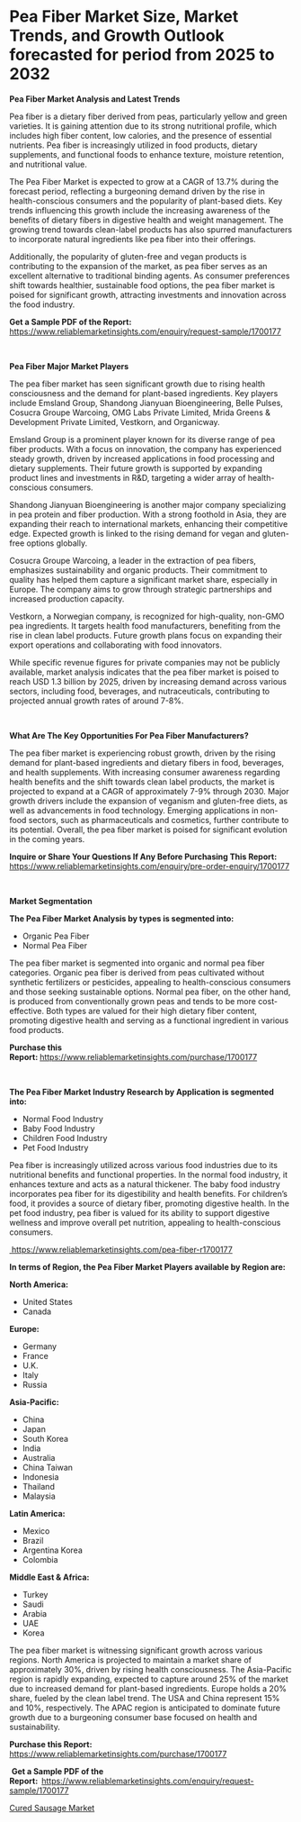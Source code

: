 <p><h1>Pea Fiber Market Size, Market Trends, and Growth Outlook forecasted for period from 2025 to 2032</h1></p><p><strong>Pea Fiber Market Analysis and Latest Trends</strong></p>
<p><p>Pea fiber is a dietary fiber derived from peas, particularly yellow and green varieties. It is gaining attention due to its strong nutritional profile, which includes high fiber content, low calories, and the presence of essential nutrients. Pea fiber is increasingly utilized in food products, dietary supplements, and functional foods to enhance texture, moisture retention, and nutritional value. </p><p>The Pea Fiber Market is expected to grow at a CAGR of 13.7% during the forecast period, reflecting a burgeoning demand driven by the rise in health-conscious consumers and the popularity of plant-based diets. Key trends influencing this growth include the increasing awareness of the benefits of dietary fibers in digestive health and weight management. The growing trend towards clean-label products has also spurred manufacturers to incorporate natural ingredients like pea fiber into their offerings.</p><p>Additionally, the popularity of gluten-free and vegan products is contributing to the expansion of the market, as pea fiber serves as an excellent alternative to traditional binding agents. As consumer preferences shift towards healthier, sustainable food options, the pea fiber market is poised for significant growth, attracting investments and innovation across the food industry.</p></p>
<p><strong>Get a Sample PDF of the Report:&nbsp;</strong> <a href="https://www.reliablemarketinsights.com/enquiry/request-sample/1700177?utm_campaign=2981&utm_medium=2&utm_source=Github&utm_content=ia&utm_term=07042025&utm_id=pea-fiber">https://www.reliablemarketinsights.com/enquiry/request-sample/1700177</a></p>
<p>&nbsp;</p>
<p><strong>Pea Fiber Major Market Players</strong></p>
<p><p>The pea fiber market has seen significant growth due to rising health consciousness and the demand for plant-based ingredients. Key players include Emsland Group, Shandong Jianyuan Bioengineering, Belle Pulses, Cosucra Groupe Warcoing, OMG Labs Private Limited, Mrida Greens & Development Private Limited, Vestkorn, and Organicway.</p><p>Emsland Group is a prominent player known for its diverse range of pea fiber products. With a focus on innovation, the company has experienced steady growth, driven by increased applications in food processing and dietary supplements. Their future growth is supported by expanding product lines and investments in R&D, targeting a wider array of health-conscious consumers.</p><p>Shandong Jianyuan Bioengineering is another major company specializing in pea protein and fiber production. With a strong foothold in Asia, they are expanding their reach to international markets, enhancing their competitive edge. Expected growth is linked to the rising demand for vegan and gluten-free options globally.</p><p>Cosucra Groupe Warcoing, a leader in the extraction of pea fibers, emphasizes sustainability and organic products. Their commitment to quality has helped them capture a significant market share, especially in Europe. The company aims to grow through strategic partnerships and increased production capacity.</p><p>Vestkorn, a Norwegian company, is recognized for high-quality, non-GMO pea ingredients. It targets health food manufacturers, benefiting from the rise in clean label products. Future growth plans focus on expanding their export operations and collaborating with food innovators.</p><p>While specific revenue figures for private companies may not be publicly available, market analysis indicates that the pea fiber market is poised to reach USD 1.3 billion by 2025, driven by increasing demand across various sectors, including food, beverages, and nutraceuticals, contributing to projected annual growth rates of around 7-8%.</p></p>
<p>&nbsp;</p>
<p><strong>What Are The Key Opportunities For Pea Fiber Manufacturers?</strong></p>
<p><p>The pea fiber market is experiencing robust growth, driven by the rising demand for plant-based ingredients and dietary fibers in food, beverages, and health supplements. With increasing consumer awareness regarding health benefits and the shift towards clean label products, the market is projected to expand at a CAGR of approximately 7-9% through 2030. Major growth drivers include the expansion of veganism and gluten-free diets, as well as advancements in food technology. Emerging applications in non-food sectors, such as pharmaceuticals and cosmetics, further contribute to its potential. Overall, the pea fiber market is poised for significant evolution in the coming years.</p></p>
<p><strong>Inquire or Share Your Questions If Any Before Purchasing This Report:</strong> <a href="https://www.reliablemarketinsights.com/enquiry/pre-order-enquiry/1700177?utm_campaign=2981&utm_medium=2&utm_source=Github&utm_content=ia&utm_term=07042025&utm_id=pea-fiber">https://www.reliablemarketinsights.com/enquiry/pre-order-enquiry/1700177</a></p>
<p>&nbsp;</p>
<p><strong>Market Segmentation</strong></p>
<p><strong>The Pea Fiber Market Analysis by types is segmented into:</strong></p>
<p><ul><li>Organic Pea Fiber</li><li>Normal Pea Fiber</li></ul></p>
<p><p>The pea fiber market is segmented into organic and normal pea fiber categories. Organic pea fiber is derived from peas cultivated without synthetic fertilizers or pesticides, appealing to health-conscious consumers and those seeking sustainable options. Normal pea fiber, on the other hand, is produced from conventionally grown peas and tends to be more cost-effective. Both types are valued for their high dietary fiber content, promoting digestive health and serving as a functional ingredient in various food products.</p></p>
<p><strong>Purchase this Report:&nbsp;</strong><a href="https://www.reliablemarketinsights.com/purchase/1700177?utm_campaign=2981&utm_medium=2&utm_source=Github&utm_content=ia&utm_term=07042025&utm_id=pea-fiber">https://www.reliablemarketinsights.com/purchase/1700177</a></p>
<p>&nbsp;</p>
<p><strong>The Pea Fiber Market Industry Research by Application is segmented into:</strong></p>
<p><ul><li>Normal Food Industry</li><li>Baby Food Industry</li><li>Children Food Industry</li><li>Pet Food Industry</li></ul></p>
<p><p>Pea fiber is increasingly utilized across various food industries due to its nutritional benefits and functional properties. In the normal food industry, it enhances texture and acts as a natural thickener. The baby food industry incorporates pea fiber for its digestibility and health benefits. For children’s food, it provides a source of dietary fiber, promoting digestive health. In the pet food industry, pea fiber is valued for its ability to support digestive wellness and improve overall pet nutrition, appealing to health-conscious consumers.</p></p>
<p><a href="https://www.reliablemarketinsights.com/pea-fiber-r1700177?utm_campaign=2981&utm_medium=2&utm_source=Github&utm_content=ia&utm_term=07042025&utm_id=pea-fiber">&nbsp;https://www.reliablemarketinsights.com/pea-fiber-r1700177</a></p>
<p><strong>In terms of Region, the Pea Fiber Market Players available by Region are:</strong></p>
<p>
    <p> <strong> North America: </strong>
        <ul>
            <li>United States</li>
            <li>Canada</li>
        </ul>
        </p> 
    <p> <strong> Europe: </strong>
        <ul>
            <li>Germany</li>
            <li>France</li>
            <li>U.K.</li>
            <li>Italy</li>
            <li>Russia</li>
        </ul>
        </p> 
    <p> <strong> Asia-Pacific: </strong>
        <ul>
            <li>China</li>
            <li>Japan</li>
            <li>South Korea</li>
            <li>India</li>
            <li>Australia</li>
            <li>China Taiwan</li>
            <li>Indonesia</li>
            <li>Thailand</li>
            <li>Malaysia</li>
        </ul>
        </p> 
    <p> <strong> Latin America: </strong>
        <ul>
            <li>Mexico</li>
            <li>Brazil</li>
            <li>Argentina Korea</li>
            <li>Colombia</li>
        </ul>
        </p> 
    <p> <strong> Middle East & Africa: </strong>
        <ul>
            <li>Turkey</li>
            <li>Saudi</li>
            <li>Arabia</li>
            <li>UAE</li>
            <li>Korea</li>
        </ul>
    </p>
    </p>
<p><p>The pea fiber market is witnessing significant growth across various regions. North America is projected to maintain a market share of approximately 30%, driven by rising health consciousness. The Asia-Pacific region is rapidly expanding, expected to capture around 25% of the market due to increased demand for plant-based ingredients. Europe holds a 20% share, fueled by the clean label trend. The USA and China represent 15% and 10%, respectively. The APAC region is anticipated to dominate future growth due to a burgeoning consumer base focused on health and sustainability.</p></p>
<p><strong>Purchase this Report: </strong><a href="https://www.reliablemarketinsights.com/purchase/1700177?utm_campaign=2981&utm_medium=2&utm_source=Github&utm_content=ia&utm_term=07042025&utm_id=pea-fiber">https://www.reliablemarketinsights.com/purchase/1700177</a></p>
<p>&nbsp;<strong>Get a Sample PDF of the Report:&nbsp;&nbsp;</strong><a href="https://www.reliablemarketinsights.com/enquiry/request-sample/1700177?utm_campaign=2981&utm_medium=2&utm_source=Github&utm_content=ia&utm_term=07042025&utm_id=pea-fiber">https://www.reliablemarketinsights.com/enquiry/request-sample/1700177</a></p>
<p><strong></strong></p>
<p><p><a href="https://github.com/djibenesha/Market-Research-Report-List-1/blob/main/cured-sausage-market.md?utm_campaign=2981&utm_medium=2&utm_source=Github&utm_content=ia&utm_term=07042025&utm_id=pea-fiber">Cured Sausage Market</a></p></p>